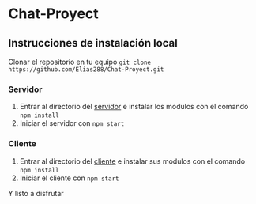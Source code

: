 # Chat-Proyect

## Instrucciones de instalación local
Clonar el repositorio en tu equipo ``` git clone https://github.com/Elias288/Chat-Proyect.git ```

### Servidor
1. Entrar al directorio del [servidor](Server/) e instalar los modulos con el comando ``` npm install ```
2. Iniciar el servidor con ``` npm start ```

### Cliente
1. Entrar al directorio del [cliente](cliente/) e instalar sus modulos con el comando ``` npm install ```
2. Iniciar el cliente con ``` npm start ```


Y listo a disfrutar
